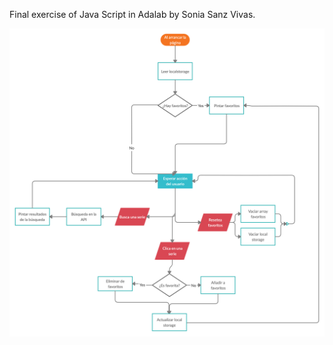 Final exercise of Java Script in Adalab by Sonia Sanz Vivas.

![Alt text](./src/images/diagrama-flujo.png?raw=true 'Diagrama de flujo de la página')
